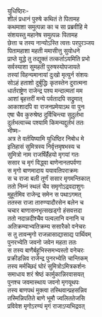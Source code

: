 युधिष्ठिरः-  
शीलं प्रधानं पुरुषे कथितं ते पितामह  
कथमाशा समुत्पन्ना का च सा प्रब्रवीहि मे  
संशयस्तु महानेष समुत्पन्नः पितामह  
छेत्ता च तस्य नान्योऽस्ति त्वत्तः परपुरञ्जय  
पितामहाशा महती ममासीत्तु सुयोधने  
प्राप्ते युद्धे तु तद्युक्तं तत्कर्ताऽयमिति प्रभो  
सर्वस्याशा सुमहती पुरुषस्योपजायते  
तस्यां विहन्यमानायां दुःखो मृत्युर्न संशयः  
सोऽहं हताशो दुर्बुद्धिः कृतस्तेन दुरात्मना  
धार्तराष्ट्रेण राजेन्द्र पश्य मन्दात्मतां मम  
आशां बृहत्तरीं मन्ये पर्वतादपि सद्रुमात्  
आकाशादपि वा राजनप्रमेयाऽथ वा पुनः  
एषा चैव कुरुश्रेष्ठ दुर्विचिन्त्या सुदुर्लभा  
दुर्लभत्वाच्च पश्यामि किमन्यद्दुर्लभं ततः  
भीष्मः-   
अत्र ते वर्तयिष्यामि युधिष्ठिर निबोध मे  
इतिहासं सुमित्रस्य निर्वृत्तमृषभस्य च  
सुमित्रो नाम राजर्षिर्हैहयो मृगयां गतः  
ससार च मृगं विद्ध्वा बाणेनानतपर्वणा  
स मृगो बाणमादाय ययावतिपराक्रमः  
स च राजा बली तूर्णं ससार मृगमन्तिकात्  
ततो निम्नं स्थलं चैव समृगोऽद्रवदाशुगः  
मुहूर्तमिव राजेन्द्र समेन स पथाऽगमत्  
ततस्स राजा तारुण्यादौरसेन बलेन च  
चचार बाणासनभृत्सखड्गो हंसवत्तदा  
ततो नदान्नदीश्चैव पल्वलानि वनानि च  
अतिक्रम्याभ्यतिक्रम्य ससारैको वनेचरः  
स तु तावन्मृगो राजन्नासाद्यासाद्य पार्थिवम्  
पुनरभ्येति जवनो जवेन महता ततः  
स तस्य बाणैर्बहुभिस्समभ्यस्तो वनेचरः  
प्रक्रीडन्निव राजेन्द्र पुनरभ्येति चान्तिकम्  
तस्य मर्मच्छिदं घोरं सुमित्रोऽमित्रकर्शनः  
समाधाय शरं श्रेष्ठं कार्मुकान्निरवासयत्  
पुनश्च जवमास्थाय जवनो मृगयूथपः  
तस्य बाणपथं मुक्त्वा तस्थिवान्प्रहसन्निव  
तस्मिन्निपतिते बाणे भूमौ ज्वलिततेजसि  
प्रविवेश मृगोऽरण्यं मृगं राजाऽप्यभिद्रवत्   
